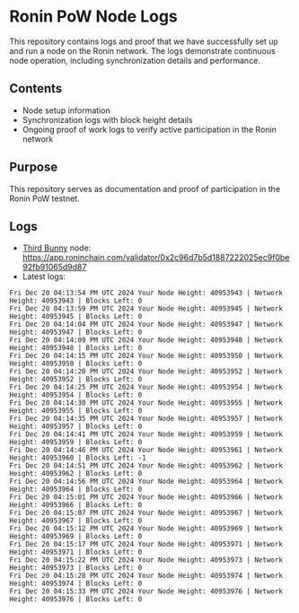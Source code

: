 # Ronin PoW Node Logs

This repository contains logs and proof that we have successfully set up and run a node on the Ronin network. The logs demonstrate continuous node operation, including synchronization details and performance.

## Contents

- Node setup information
- Synchronization logs with block height details
- Ongoing proof of work logs to verify active participation in the Ronin network

## Purpose

This repository serves as documentation and proof of participation in the Ronin PoW testnet.

## Logs

- [Third Bunny](https://thirdbunny.xyz/) node: https://app.roninchain.com/validator/0x2c96d7b5d1887222025ec9f0be92fb91065d9d87
- Latest logs:
```
Fri Dec 20 04:13:54 PM UTC 2024 Your Node Height: 40953943 | Network Height: 40953943 | Blocks Left: 0
Fri Dec 20 04:13:59 PM UTC 2024 Your Node Height: 40953945 | Network Height: 40953945 | Blocks Left: 0
Fri Dec 20 04:14:04 PM UTC 2024 Your Node Height: 40953947 | Network Height: 40953947 | Blocks Left: 0
Fri Dec 20 04:14:09 PM UTC 2024 Your Node Height: 40953948 | Network Height: 40953948 | Blocks Left: 0
Fri Dec 20 04:14:15 PM UTC 2024 Your Node Height: 40953950 | Network Height: 40953950 | Blocks Left: 0
Fri Dec 20 04:14:20 PM UTC 2024 Your Node Height: 40953952 | Network Height: 40953952 | Blocks Left: 0
Fri Dec 20 04:14:25 PM UTC 2024 Your Node Height: 40953954 | Network Height: 40953954 | Blocks Left: 0
Fri Dec 20 04:14:30 PM UTC 2024 Your Node Height: 40953955 | Network Height: 40953955 | Blocks Left: 0
Fri Dec 20 04:14:35 PM UTC 2024 Your Node Height: 40953957 | Network Height: 40953957 | Blocks Left: 0
Fri Dec 20 04:14:41 PM UTC 2024 Your Node Height: 40953959 | Network Height: 40953959 | Blocks Left: 0
Fri Dec 20 04:14:46 PM UTC 2024 Your Node Height: 40953961 | Network Height: 40953960 | Blocks Left: -1
Fri Dec 20 04:14:51 PM UTC 2024 Your Node Height: 40953962 | Network Height: 40953962 | Blocks Left: 0
Fri Dec 20 04:14:56 PM UTC 2024 Your Node Height: 40953964 | Network Height: 40953964 | Blocks Left: 0
Fri Dec 20 04:15:01 PM UTC 2024 Your Node Height: 40953966 | Network Height: 40953966 | Blocks Left: 0
Fri Dec 20 04:15:07 PM UTC 2024 Your Node Height: 40953967 | Network Height: 40953967 | Blocks Left: 0
Fri Dec 20 04:15:12 PM UTC 2024 Your Node Height: 40953969 | Network Height: 40953969 | Blocks Left: 0
Fri Dec 20 04:15:17 PM UTC 2024 Your Node Height: 40953971 | Network Height: 40953971 | Blocks Left: 0
Fri Dec 20 04:15:22 PM UTC 2024 Your Node Height: 40953973 | Network Height: 40953973 | Blocks Left: 0
Fri Dec 20 04:15:28 PM UTC 2024 Your Node Height: 40953974 | Network Height: 40953974 | Blocks Left: 0
Fri Dec 20 04:15:33 PM UTC 2024 Your Node Height: 40953976 | Network Height: 40953976 | Blocks Left: 0
```
